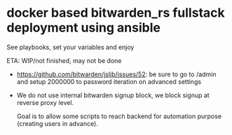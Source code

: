 # docker based bitwarden_rs fullstack deployment using ansible
See playbooks, set your variables and enjoy

ETA: WIP/not finished, may not be done

- https://github.com/bitwarden/jslib/issues/52: be sure to go to /admin and setup 2000000 to password iteration on advanced settings
- We do not use internal bitwarden signup block, we block signup at reverse proxy level.<br/>

  Goal is to allow some scripts to reach backend for automation purpose (creating users in advance).


